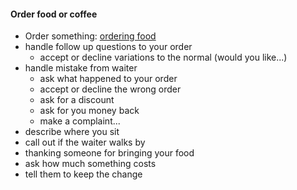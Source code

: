#### Order food or coffee
  * Order something: [ordering food](../vocab/cafe.md#Ordering_food)
  * handle follow up questions to your order
    * accept or decline variations to the normal (would you like...)
  * handle mistake from waiter
    * ask what happened to your order
    * accept or decline the wrong order
    * ask for a discount
    * ask for you money back
    * make a complaint...
  * describe where you sit
  * call out if the waiter walks by
  * thanking someone for bringing your food
  * ask how much something costs
  * tell them to keep the change
